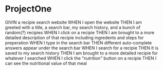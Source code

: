 # ProjectOne
GIVIN a recipie search website
WHEN I open the website
THEN I am greeted with a title, a search bar, my search history, and a bunch of random(?) recipies
WHEN I click on a recipie
THEN I am brought to a more detailed description of that recipie including ingredents and steps for preperation
WHEN I type in the search bar
THEN different auto-complete answers appear under the search bar
WHEN I search for a recipie
THEN It is saved to my search history
THEN I am brought to a more detailed recipie for whatever I searched
WHEN I click the "nutrition" button on a recipie
THEN I can see the nutritional value of that meal
